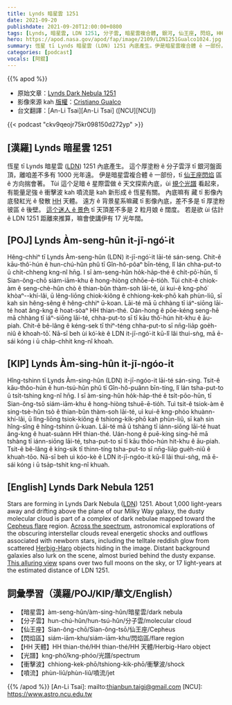 ```yaml
---
title: Lynds 暗星雲 1251
date: 2021-09-20
publishdate: 2021-09-20T12:00:00+0800
tags: [Lynds, 暗星雲, LDN 1251, 分子雲, 暗星雲複合體, 銀河, 仙王座, 閃焰, HH 天體, 噴流, 衝擊波]
hero: https://apod.nasa.gov/apod/fap/image/2109/LDN1251Gualco1024.jpg
summary: 恆星 tī Lynds 暗星雲 (LDN) 1251 內底產生。伊是暗星雲複合體 ê 一部份，tī 仙王座閃焰區 ê 方向揣會著。
categories: [podcast]
vocals: [阿錕]
---
```


{{% apod %}}

- 原始文章：[Lynds Dark Nebula 1251](https://apod.nasa.gov/apod/ap210920.html)
- 影像來源 kah [版權][copyright]：[Cristiano Gualco](https://www.astrobin.com/users/CristianoGualco/)
- 台文翻譯：[An-Li Tsai][An-Li Tsai] ([NCU][NCU])

{{< podcast "ckv9qeojr75kr098150d272yp" >}}

## [漢羅] Lynds 暗星雲 1251
恆星 tī Lynds 暗星雲 ([LDN][LDN]) 1251 內底產生。
這个厚塗粉 ê 分子雲浮 tī 銀河盤面頂，離咱差不多有 1000 光年遠。
伊是暗星雲複合體 ê 一部份，tī [仙王座閃焰][Cepheus flare] 區 ê 方向揣會著。
Tùi 這个足暗 ê 星際雲做 ê 天文探索內底，ùi [規个光譜][Across the spectrum] 看起來，有能量足強 ê 衝擊波 kah 噴流是 kah 新形成 ê 恆星有關。
內底嘛有 藏 tī 影像內底發紅光 ê 發散 [HH][Herbig-Haro] 天體。
遠方 ê 背景星系嘛藏 tī 影像內底，差不多是 tī 厚塗粉彼區 ê 後壁。
[這个迷人 ê 景色][This alluring view] tī 天頂差不多是 2 粒月娘 ê 闊度。
若是欲 ùi 估計 ê LDN 1251 距離來推算，嘛會使講伊有 17 光年闊。

## [POJ] Lynds Àm-seng-hûn it-jī-ngó͘-it
Hêng-chhiⁿ tī Lynds Àm-seng-hûn (LDN) it-jī-ngó͘-it lāi-té sán-seng.
Chit-ê kāu-thô͘-hún ê hun-chú-hûn phû tī Gîn-hô-pôaⁿ bīn-téng, lî lán chha-put-to ū chi̍t-chheng kng-nî hn̄g.
I sī àm-seng-hûn ho̍k-ha̍p-thé ê chi̍t-pō͘-hūn, tī Sian-ông-chō siám-iām-khu ê hong-hiòng chhōe-ē-tio̍h.
Tùi chit-ê chiok-àm ê seng-chè-hûn chò ê thian-bûn thàm-soh lāi-té, ùi kui-ê kng-phó͘ khòaⁿ--khí-lâi, ū lêng-liōng chiok-kiông ê chhiong-kek-phō kah phùn-liû, sī kah sin hêng-sêng ê hêng-chhiⁿ ū-koan.
Lāi-té mā ū chhàng tī iáⁿ-siōng lāi-té hoat âng-kng ê hoat-sòaⁿ HH thian-thé.
Oán-hong ê pōe-kéng seng-hē mā chhàng tī iáⁿ-siōng lāi-té, chha-put-to sī tī kāu thô͘-hún hit-khu ê āu-piah.
Chit-ê bê-lâng ê kéng-sek tī thiⁿ-téng chha-put-to sī nn̄g-lia̍p goe̍h-niû ê khoah-tō͘.
Nā-sī beh ùi kó͘-kè ê LDN it-jī-ngó͘-it kū-lî lâi thui-sǹg, mā ē-sái kóng i ū cha̍p-chhit kng-nî khoah.

## [KIP] Lynds Àm-sing-hûn it-jī-ngóo-it
Hîng-tshinn tī Lynds Àm-sing-hûn (LDN) it-jī-ngóo-it lāi-té sán-sing.
Tsit-ê kāu-thôo-hún ê hun-tsú-hûn phû tī Gîn-hô-puânn bīn-tíng, lî lán tsha-put-to ū tsi̍t-tshing kng-nî hn̄g.
I sī àm-sing-hûn ho̍k-ha̍p-thé ê tsi̍t-pōo-hūn, tī Sian-ông-tsō siám-iām-khu ê hong-hiòng tshuē-ē-tio̍h.
Tuì tsit-ê tsiok-àm ê sing-tsè-hûn tsò ê thian-bûn thàm-soh lāi-té, uì kui-ê kng-phóo khuànn-khí-lâi, ū lîng-liōng tsiok-kiông ê tshiong-kik-phō kah phùn-liû, sī kah sin hîng-sîng ê hîng-tshinn ū-kuan.
Lāi-té mā ū tshàng tī iánn-siōng lāi-té huat âng-kng ê huat-suànn HH thian-thé.
Uán-hong ê puē-kíng sing-hē mā tshàng tī iánn-siōng lāi-té, tsha-put-to sī tī kāu thôo-hún hit-khu ê āu-piah.
Tsit-ê bê-lâng ê kíng-sik tī thinn-tíng tsha-put-to sī nn̄g-lia̍p gue̍h-niû ê khuah-tōo.
Nā-sī beh uì kóo-kè ê LDN it-jī-ngóo-it kū-lî lâi thui-sǹg, mā ē-sái kóng i ū tsa̍p-tshit kng-nî khuah.

## [English] Lynds Dark Nebula 1251
Stars are forming in Lynds Dark Nebula ([LDN][LDN]) 1251.
About 1,000 light-years away and drifting above the plane of our Milky Way galaxy, the dusty molecular cloud is part of a complex of dark nebulae mapped toward the [Cepheus flare][Cepheus flare] region.
[Across the spectrum][Across the spectrum], astronomical explorations of the obscuring interstellar clouds reveal energetic shocks and outflows associated with newborn stars, including the telltale reddish glow from scattered [Herbig-Haro][Herbig-Haro] objects hiding in the image.
Distant background galaxies also lurk on the scene, almost buried behind the dusty expanse.
[This alluring view][This alluring view] spans over two full moons on the sky, or 17 light-years at the estimated distance of LDN 1251.

## 詞彙學習（漢羅/POJ/KIP/華文/English）
- 【暗星雲】àm-seng-hûn/àm-sing-hûn/暗星雲/dark nebula
- 【分子雲】hun-chú-hûn/hun-tsú-hûn/分子雲/molecular cloud
- 【仙王座】Sian-ông-chō/Sian-ông-tsō/仙王座/Cepheus
- 【閃焰區】siám-iām-khu/siám-iām-khu/閃焰區/flare region
- 【HH 天體】HH thian-thé/HH thian-thé/HH 天體/Herbig-Haro object
- 【光譜】kng-phó͘/kng-phóo/光譜/spectrum
- 【衝擊波】chhiong-kek-phō/tshiong-kik-phō/衝擊波/shock
- 【噴流】phùn-liû/phùn-liû/噴流/jet

{{% /apod %}}
[An-Li Tsai]: mailto:thianbun.taigi@gmail.com
[NCU]: https://www.astro.ncu.edu.tw

[copyright]: https://apod.nasa.gov/apod/fap/lib/about_apod.html#srapply

[LDN]:http://adsabs.harvard.edu/abs/1962ApJS....7....1L
[Cepheus flare]:https://arxiv.org/abs/0809.4761
[Across the spectrum]:https://arxiv.org/abs/1503.02934
[Herbig-Haro]:https://www.nasa.gov/image-feature/awakening-newborn-stars
[This alluring view]:https://www.astrobin.com/5ku4t7/
